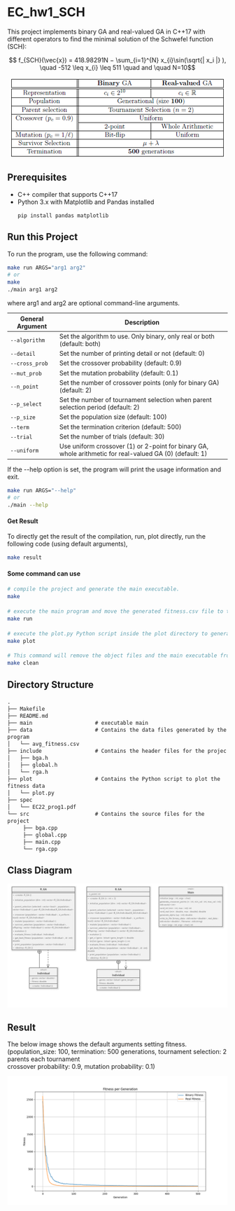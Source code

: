 # EC_hw1_SCH

This project implements binary GA and real-valued GA in C++17 with different operators to find the minimal solution of the Schwefel function (SCH):

$$ f_{SCH}(\vec{x}) = 418.98291N − \sum_{i=1}^{N} x_{i}\sin(\sqrt{| x_i |} ), \quad -512 \leq x_{i} \leq 511 \quad and \quad N=10$$ 

<p align="center">
<img src="show/spec.png">
</p>

## Prerequisites
- C++ compiler that supports C++17
- Python 3.x with Matplotlib and Pandas installed
    ```
    pip install pandas matplotlib
    ```
## Run this Project
To run the program, use the following command:
```bash
make run ARGS="arg1 arg2"
# or
make
./main arg1 arg2
```
where arg1 and arg2 are optional command-line arguments.

| General Argument          | Description                                                                                                   |
| ------------------------- | ------------------------------------------------------------------------------------------------------------- |
| `--algorithm`             | Set the algorithm to use. Only binary, only real or both (default: both)                                      |
| `--detail`                | Set the number of printing detail or not (default: 0)                                                         |
| `--cross_prob`            | Set the crossover probability (default: 0.9)                                                                  |
| `--mut_prob`              | Set the mutation probability (default: 0.1)                                                                   |
| `--n_point`               | Set the number of crossover points (only for binary GA) (default: 2)                                          |
| `--p_select`              | Set the number of tournament selection when parent selection period (default: 2)                              |
| `--p_size`                | Set the population size (default: 100)                                                                        |
| `--term`                  | Set the termination criterion (default: 500)                                                                  |
| `--trial`                 | Set the number of trials (default: 30)                                                                        |
| `--uniform`               | Use uniform crossover (1) or 2-point for binary GA, whole arithmetic for real-valued GA (0) (default: 1)      |

If the --help option is set, the program will print the usage information and exit.
```bash
make run ARGS="--help"
# or
./main --help
```
#### Get Result 
To directly get the result of the compilation, run, plot directly, run the following code (using default arguments),
```bash
make result
```

#### Some command can use
```bash
# compile the project and generate the main executable.
make

# execute the main program and move the generated fitness.csv file to the data directory.
make run

# execute the plot.py Python script inside the plot directory to generate a plot of the fitness data.
make plot 

# This command will remove the object files and the main executable from the build directory.
make clean
```

## Directory Structure

    .
    ├── Makefile 
    ├── README.md
    ├── main                    # executable main
    ├── data                    # Contains the data files generated by the program
    │   └── avg_fitness.csv
    ├── include                 # Contains the header files for the projec      
    │   ├── bga.h
    │   ├── global.h
    │   └── rga.h
    ├── plot                    # Contains the Python script to plot the fitness data          
    │   └── plot.py
    ├── spec
    │   └── EC22_prog1.pdf
    └── src                     # Contains the source files for the project
         ├── bga.cpp
         ├── global.cpp
         ├── main.cpp
         └── rga.cpp

## Class Diagram

<p align="center">
<img src="show/class_diagram.png" width="600">
</p>

## Result
The below image shows the default arguments setting fitness. <br>
(population_size: 100, termination: 500 generations, tournament selection: 2 parents each tournament <br>
 crossover probability: 0.9, mutation probability: 0.1)

<p align="center">
<img src="data/fitness_plot.png" width="800">
</p>
